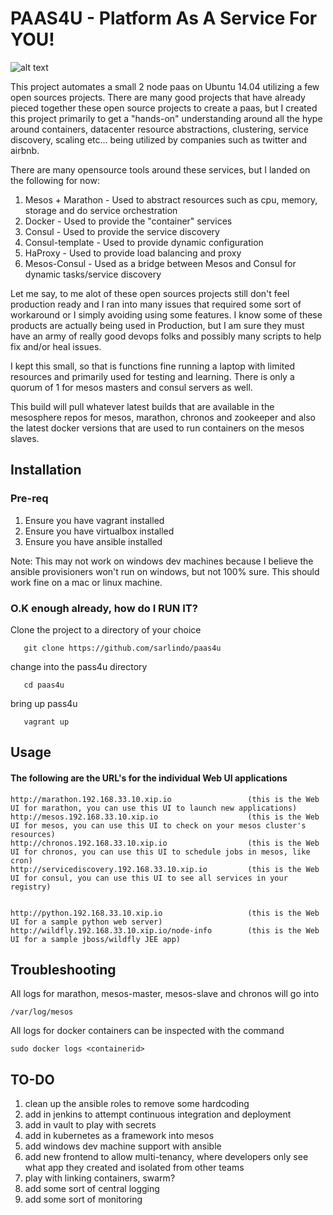 # PAAS4U - Platform As A Service For YOU!

![alt text](https://cloud.githubusercontent.com/assets/6406166/11431151/d94688d6-945f-11e5-9af6-8451d2b3ea85.png)

This project automates a small 2 node paas on Ubuntu 14.04 utilizing a few open sources projects. There are many good projects that have already pieced together these open source projects to create a paas, but I created this project primarily to get a "hands-on" understanding around all the hype around containers, datacenter resource abstractions, clustering, service discovery, scaling etc... being utilized by companies such as twitter and airbnb. 

There are many opensource tools around these services, but I landed on the following for now:

1. Mesos + Marathon   - Used to abstract resources such as cpu, memory, storage and do service orchestration
2. Docker             - Used to provide the "container" services
3. Consul             - Used to provide the service discovery
4. Consul-template    - Used to provide dynamic configuration
5. HaProxy            - Used to provide load balancing and proxy
6. Mesos-Consul       - Used as a bridge between Mesos and Consul for dynamic tasks/service discovery

Let me say, to me alot of these open sources projects still don't feel production ready and I ran into many issues that required some sort of workaround or I simply avoiding using some features. I know some of these products are actually being used in Production, but I am sure they must have an army of really good devops folks and possibly many scripts to help fix and/or heal issues.

I kept this small, so that is functions fine running a laptop with limited resources and primarily used for testing and learning. There is only a quorum of 1 for mesos masters and consul servers as well.

This build will pull whatever latest builds that are available in the mesosphere repos for mesos, marathon, chronos and zookeeper and also the latest docker versions that are used to run containers on the mesos slaves.  

## Installation

### Pre-req

1. Ensure you have vagrant installed
2. Ensure you have virtualbox installed
3. Ensure you have ansible installed

Note: This may not work on windows dev machines because I believe the ansible provisioners won't run on windows, but not 100% sure. This should work fine on a mac or linux machine. 

### O.K enough already, how do I RUN IT?

Clone the project to a directory of your choice

``` 
   git clone https://github.com/sarlindo/paas4u
```

change into the pass4u directory

```
   cd paas4u
```

bring up pass4u

```
   vagrant up
```
 
## Usage


#### The following are the URL's for the individual Web UI applications

```
http://marathon.192.168.33.10.xip.io                 (this is the Web UI for marathon, you can use this UI to launch new applications)
http://mesos.192.168.33.10.xip.io                    (this is the Web UI for mesos, you can use this UI to check on your mesos cluster's resources)
http://chronos.192.168.33.10.xip.io                  (this is the Web UI for chronos, you can use this UI to schedule jobs in mesos, like cron)
http://servicediscovery.192.168.33.10.xip.io         (this is the Web UI for consul, you can use this UI to see all services in your registry)


http://python.192.168.33.10.xip.io                   (this is the Web UI for a sample python web server)
http://wildfly.192.168.33.10.xip.io/node-info        (this is the Web UI for a sample jboss/wildfly JEE app)
```

## Troubleshooting


All logs for marathon, mesos-master, mesos-slave and chronos will go into 

```
/var/log/mesos
```

All logs for docker containers can be inspected with the command 

```
sudo docker logs <containerid>
```

## TO-DO

1. clean up the ansible roles to remove some hardcoding
2. add in jenkins to attempt continuous integration and deployment
3. add in vault to play with secrets
4. add in kubernetes as a framework into mesos
5. add windows dev machine support with ansible
6. add new frontend to allow multi-tenancy, where developers only see what app they created and isolated from other teams
7. play with linking containers, swarm?
8. add some sort of central logging
9. add some sort of monitoring
